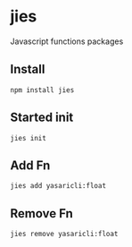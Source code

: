 # jies
Javascript functions packages


## Install
    
    npm install jies
  
## Started init
    
    jies init
    
## Add Fn

    jies add yasaricli:float
  

## Remove Fn

    jies remove yasaricli:float
